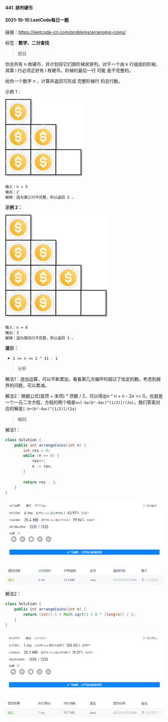 #### 441. 排列硬币

#### 2021-10-10 LeetCode每日一题

链接：https://leetcode-cn.com/problems/arranging-coins/

标签：**数学、二分查找**

> 题目

你总共有 n 枚硬币，并计划将它们按阶梯状排列。对于一个由 k 行组成的阶梯，其第 i 行必须正好有 i 枚硬币。阶梯的最后一行 可能 是不完整的。

给你一个数字 n ，计算并返回可形成 完整阶梯行 的总行数。

示例 1：

![img](441.排列硬币.assets/arrangecoins1-grid.jpg)

```
输入：n = 5
输出：2
解释：因为第三行不完整，所以返回 2 。
```

**示例 2：**

![img](441.排列硬币.assets/arrangecoins2-grid.jpg)

```
输入：n = 8
输出：3
解释：因为第四行不完整，所以返回 3 。
```

**提示：**

- `1 <= n <= 2 ^ 31 - 1`

> 分析

解法1：连加运算，可以不断累加，看看第几次循环时超过了给定的数。考虑到越界的问题，可以累减。

解法2：根据公式(首项 + 末项) * 项数 / 2，可以得出n ^ n + n - 2x <= 0。也就是一个一元二次方程，方程的两个根是`x=[-b±(b²-4ac)^(1/2)]/(2a)`，我们答案对应的解是`[-b+(b²-4ac)^(1/2)]/(2a)`

> 编码

解法1：

```java
class Solution {
    public int arrangeCoins(int n) {
        int res = 0;
        while (n >= 0) {
            res++;
            n -= res;
        }

        return res - 1;
    }
}
```

![image-20211010194700463](441.排列硬币.assets/image-20211010194700463.png)

解法2：

```java
class Solution {
    public int arrangeCoins(int n) {
        return (int)(-1 + Math.sqrt(1 + 8 * (long)n)) / 2;
    }
}
```

![image-20211010200910678](441.排列硬币.assets/image-20211010200910678.png)